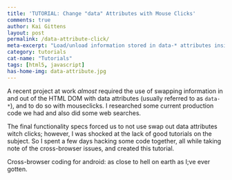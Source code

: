 ```yaml
---
title: 'TUTORIAL: Change "data" Attributes with Mouse Clicks'
comments: true
author: Kai Gittens
layout: post
permalink: /data-attribute-click/
meta-excerpt: "Load/unload information stored in data-* attributes inside HTML with mouse clicks in a cross-browser compatible way. Includes demos."
category: tutorials
cat-name: "Tutorials"
tags: [html5, javascript]
has-home-img: data-attribute.jpg
---
```

A recent project at work *almost* required the use of swapping information in and out of the HTML DOM with data attributes (usually referred to as `data-*`), and to do so with mouseclicks. I researched some current production code we had and also did some web searches.

The final functionality specs forced us to not use swap out data attributes witch clicks; however, I was shocked at the lack of good tutorials on the subject. So I spent a few days hacking some code together, all while taking note of the cross-browser issues, and created this tutorial.


Cross-browser coding for android: as close to hell on earth as I;ve ever gotten.
